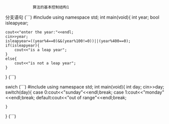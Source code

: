                算法的基本控制结构1
分支语句
(```)
#include <iostream>
using namespace std;
int main(void){
    int year;
    bool isleapyear;

    cout<<"enter the year:"<<endl;
    cin>>year;
    isleapyear=((year%4==0)&&(year%100!=0))||(year%400==0);
    if(isleapyear){
        cout<<"is a leap year";
    }
    else{
        cout<<"is not a leap year";
    }
}
(```)


swich
(```)
#include <iostream>
using namespace std;
int main(void){
    int day;
    cin>>day;
    switch(day){
    case 0:cout<<"sunday"<<endl;break;
    case 1:cout<<"monday"<<endl;break;
    default:cout<<"out of range"<<endl;break;
    
    } 
    
}
(```)
